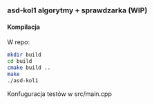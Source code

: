 ### asd-kol1 algorytmy + sprawdzarka (WIP)
#### Kompilacja
W repo:
```bash
mkdir build
cd build
cmake build ..
make
./asd-kol1
```
Konfuguracja testów w src/main.cpp